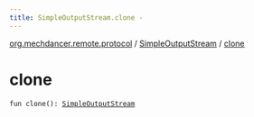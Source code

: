 ```yaml
---
title: SimpleOutputStream.clone - 
---
```


[org.mechdancer.remote.protocol](../index.html) / [SimpleOutputStream](index.html) / [clone](./clone.html)

# clone

`fun clone(): `[`SimpleOutputStream`](index.html)
